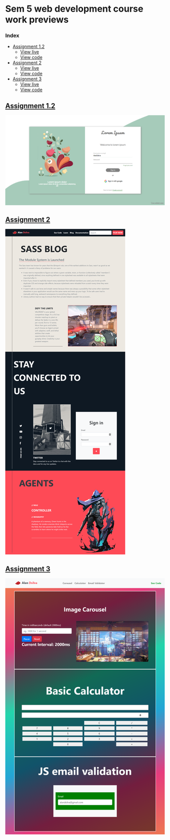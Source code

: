 # Sem 5 web development course work previews

### Index
* [Assignment 1.2](#Assignment-1.2)
  - [View live](https://deathbringer269.github.io/Sem5-webDevCourse/Assignment-1.2/index.html)
  - [View code](https://github.com/DeathBringer269/Sem5-webDevCourse/tree/master/Assignment-1.2)
* [Assignment 2](#Assignment-2)
  - [View live](https://deathbringer269.github.io/Sem5-webDevCourse/Assignment-2/index.html)
  - [View code](https://github.com/DeathBringer269/Sem5-webDevCourse/tree/master/Assignment-2)
* [Assignment 3](#Assignment-3)
  - [View live](https://deathbringer269.github.io/Sem5-webDevCourse/Assignment-3/index.html)
  - [View code](https://github.com/DeathBringer269/Sem5-webDevCourse/tree/master/Assignment-3)

## [Assignment 1.2](https://deathbringer269.github.io/Sem5-webDevCourse/Assignment-1.2/index.html)
![](./Assignment-1.2/media/screenshot.png)
## [Assignment 2](https://deathbringer269.github.io/Sem5-webDevCourse/Assignment-2/index.html)
![](./Assignment-2/media/screenshot.png)
## [Assignment 3](https://deathbringer269.github.io/Sem5-webDevCourse/Assignment-3/index.html)
![](./Assignment-3/media/screenshot.png)
